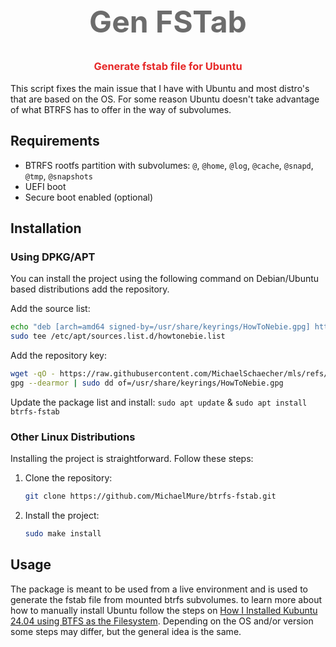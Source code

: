 <div align="center">
  <h1
    style="font-size: 3rem; font-weight: bold; color: rgb(108, 108, 108);"
    >Gen FSTab</h1>
    <h3 style="color: rgb(230, 40, 40)">Generate fstab file for Ubuntu</h3>
</div>

This script fixes the main issue that I have with Ubuntu and most distro's that are based on the OS. For some reason Ubuntu doesn't take advantage of what BTRFS has to offer in the way of subvolumes.

## Requirements

- BTRFS rootfs partition with subvolumes: `@`, `@home`, `@log`, `@cache`, `@snapd`, `@tmp`, `@snapshots`
- UEFI boot
- Secure boot enabled (optional)

## Installation

### Using DPKG/APT

You can install the project using the following command on Debian/Ubuntu based distributions add the repository.

Add the source list:

```bash
echo "deb [arch=amd64 signed-by=/usr/share/keyrings/HowToNebie.gpg] https://michaelschaecher.github.io/mls stable main" |
sudo tee /etc/apt/sources.list.d/howtonebie.list
```

Add the repository key:

```bash
wget -qO - https://raw.githubusercontent.com/MichaelSchaecher/mls/refs/heads/main/key/HowToNebie.gpg |
gpg --dearmor | sudo dd of=/usr/share/keyrings/HowToNebie.gpg
```

Update the package list and install: `sudo apt update` & `sudo apt install btrfs-fstab`



### Other Linux Distributions

Installing the project is straightforward. Follow these steps:

1. Clone the repository:

   ```bash
   git clone https://github.com/MichaelMure/btrfs-fstab.git
   ```

2. Install the project:

   ```bash
   sudo make install
   ```

## Usage

The package is meant to be used from a live environment and is used to generate the fstab file from mounted btrfs subvolumes. to learn more about how to manually install Ubuntu follow the steps on [How I Installed Kubuntu 24.04 using BTFS as the Filesystem](https://howtonebie-com.pages.dev/posts/how-i-installed-kubuntu-24.04-using-btrfs-as-the-filesystem/). Depending on the OS and/or version some steps may differ, but the general idea is the same.
